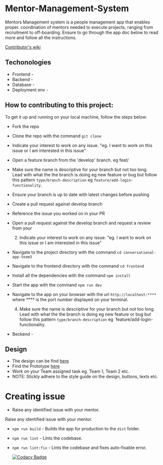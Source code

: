 # Mentor-Management-System

Mentors Management system is a people management app that enables proper.
coordination of mentors needed to execute projects, ranging from recruitment to off-boarding. Ensure to go through the
app doc below to read more and follow all the instructions.

[Contributor's wiki](https://github.com/ALCOpenSource/Mentor-Management-System-Team-6/wiki)

## Techonologies

*   Frontend -
*   Backend -
*   Database -
*   Deployment env -

## How to contributing to this project:

To get it up and running on your local machine, follow the steps below:

*   Fork the repo
*   Clone the repo with the command `git clone`
*   Indicate your interest to work on any issue. "eg. I want to work on this issue or I am interested in this issue"
*   Open a feature branch from the 'develop' branch. eg feat/
*   Make sure the name is descriptive for your branch but not too long. Lead with what the the branch is doing eg new feature or bug but follow this pattern `type/branch-description` eg `feature/add-login-functionality`.
*   Ensure your branch is up to date with latest changes before pushing
*   Create a pull request against develop branch
*   Reference the issue you worked on in your PR
*   Open a pull request against the develop branch and request a review from your

    2. Indicate your interest to work on any issue. "eg. I want to work on this issue or I am interested in this issue"

*   Navigate to the project directory with the command `cd conversational-app-team3`
*   Navigate to the frontend directory with the command `cd frontend`
*   Install all the dependencies with the command `npm install`
*   Start the app with the command `npm run dev`
*   Navigate to the app on your browser with the url `http://localhost:****` where \*\*\*\* is the port number displayed on your terminal.

    4. Make sure the name is descriptive for your branch but not too long. Lead with what the the branch is doing eg new feature or bug but follow this pattern `type/branch-description` eg `feature/add-login-functionality.

*   Beckend -

## Design

*   The design can be find [here](https://www.figma.com/file/JNZKj3lachPypSOMBOhC1e/MMS-ALC-0pen-Source-Project?node-id=30-29\&t=rOSBdPC1RwtuvnoG-0)
*   Find the Prototype [here](https://www.figma.com/proto/JNZKj3lachPypSOMBOhC1e/MMS-ALC-0pen-Source-Project?page-id=6782%3A4428\&node-id=6784-6712\&viewport=565%2C382%2C0.02\&scaling=min-zoom\&starting-point-node-id=6784%3A6712)
*   Work on your Team assigned task eg. Team 1, Team 2 etc.
*   NOTE: Stickly adhere to the style guide on the design, buttons, texts etc.

# Creating issue

*   Raise any identified issue with your mentor.

Raise any identified issue with your mentor.

*   `npm run build` - Builds the app for production to the `dist` folder.
*   `npm run lint` - Lints the codebase.
*   `npm run lint:fix` - Lints the codebase and fixes auto-fixable error.

    [![Codacy Badge](https://app.codacy.com/project/badge/Grade/098d739ea9504dadabbcc4898eaff86e)](https://app.codacy.com/gh/ALCOpenSource/Mentor-Management-System-Team-1/dashboard?utm_source=gh\&utm_medium=referral\&utm_content=\&utm_campaign=Badge_grade)
